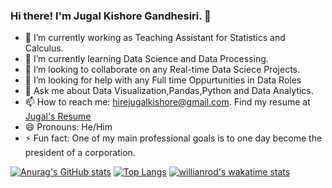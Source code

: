 ### Hi there! I'm Jugal Kishore Gandhesiri. 👋



- 🔭 I’m currently working as Teaching Assistant for Statistics and Calculus.
- 🌱 I’m currently learning Data Science and Data Processing.
- 👯 I’m looking to collaborate on any Real-time Data Sciece Projects.
- 🤔 I’m looking for help with any Full time Oppurtunities in Data Roles
- 💬 Ask me about Data Visualization,Pandas,Python and Data Analytics.
- 📫 How to reach me: hirejugalkishore@gmail.com. Find my resume at [Jugal's Resume](https://github.com/gandesirijugalkishore/gandesirijugalkishore/blob/main/Resume.pdf)
- 😄 Pronouns: He/Him
- ⚡ Fun fact: One of my main professional goals is to one day become the president of a corporation.

[![Anurag's GitHub stats](https://github-readme-stats.vercel.app/api?username=gandesirijugalkishore)](https://github.com/gandesirijugalkishore)
[![Top Langs](https://github-readme-stats.vercel.app/api/top-langs/?username=gandesirijugalkishore&layout=compact)](https://github.com/gandesirijugalkishore)
[![willianrod's wakatime stats](https://github-readme-stats.vercel.app/api/wakatime?username=gandesirijugalkishore)](https://github.com/gandesirijugalkishore)



